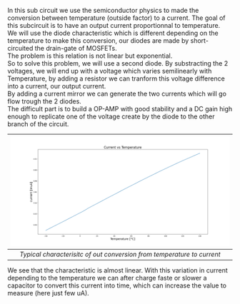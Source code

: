 In this sub circuit we use the semiconductor physics to made the conversion between temperature
(outside factor) to a current. The goal of this subcircuit is to have an output current proportionnal to temperature. \
We will use the diode characteristic which is different depending on the temperature to make this conversion, our diodes are made by short-circuited the drain-gate of MOSFETs. \
The problem is this relation is not linear but exponential. \
So to solve this problem, we will use a second diode. By substracting the 2 voltages, we will end up with a voltage which varies semilinearly with Temperature, by adding a resistor we can tranform this voltage difference into a current, our output current. \
By adding a current mirror we can generate the two currents which will go flow trough the 2 diodes. \
The difficult part is to build a OP-AMP with good stability and a DC gain high enough to replicate one of the voltage create by the diode to the other branch of the circuit.


| ![Typical characteristic of our conversion from temperature to current](../../Media/Current_vs_Temperature_typical.png) |
| :-: |
| *Typical characterisitc of out conversion from temperature to current* |

We see that the characteristic is almost linear. With this variation in current depending to the temperature we can after charge faste or slower a capacitor to convert this current into time, which can increase the value to measure (here just few uA).
